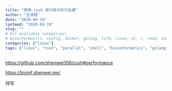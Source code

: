 ```yaml
---
title: "使用 rush 进行命令并行处理"
author: "王诗翔"
date: "2020-09-19"
lastmod: "2020-09-19"
slug: ""
# All available categories:
# bioinformatics, config, docker, golang, life, linux, ml, r, read, shell, thinking
categories: ["linux"]
tags: ["linux", "rush", "parallel", "shell", "bioinformatics", "golang"]
---
```


https://github.com/shenwei356/rush#performance

https://bioinf.shenwei.me/

待写
